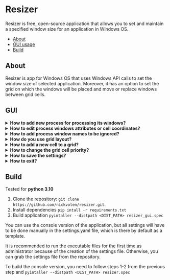 # Resizer

Resizer is free, open-source application that allows you to set and maintain a specified window size for an application in Windows OS.
- [About](#about)
- [GUI usage](#GUI)
- [Build](#build)

## About

Resizer is app for Windows OS that uses Windows API calls to set the window size of selected application. Moreover, it has an option to set the grid on which the windows will be placed and move or replace windows between grid cells.

## GUI

<details>
  <summary><b>How to add new process for processing its windows?</b></summary>
    On the main screen, select a <i>Window settings</i> tab and press 1.<br>
    <img src="assets/add_new_proc_1.png" alt="Add new process screenshot 1"><br>
    After that a window will open in which you need to fill in. The <i>Use coordinates?</i> flag indicates whether all windows of this process should open in the given coordinates or not.<br>
    <img src="assets/add_new_proc_2.png" alt="Add new process screenshot 2"><br>
    After you have filled out this window, <b>make sure</b> to click the <b>Save</b> button or nothing will be saved.
</details>

<details>
  <summary><b>How to edit process windows attributes or cell coordinates?</b></summary>
    To edit the attributes of a process window or coordinates of cell, you must select it from the list. Then double-click on it or click on the <i>Edit</i> button (1 on the screenshot).<br>
    <img src="assets/edit_proc_1.png" alt="Edit process windows attributes screenshot 1"><br>
    After that, a window will open where you can edit attributes of a process window.
</details>

<details>
  <summary><b>How to add process window names to be ignored?</b></summary>
    You can do this when adding new process for processing its windows or editing a selected process windows attributes. To do this, in the window for editing the process window attributes, press on 1.<br>
    <img src="assets/add_exclude_window_1.png" alt="Add exclude windows name screenshot 1"><br>
    This will open a window where you need to enter the <b>exact</b> name of the window you want to ignore.<br>
    <img src="assets/add_exclude_window_2.png" alt="Add exclude windows name  screenshot 2"><br>
    After you have filled out this window, <b>make sure</b> to click the <b>Save</b> button or nothing will be saved. Also, don't forget to save the attributes of the process window.
</details>

<details>
  <summary><b>How do you use grid layout?</b></summary>
    In the program you can set the grid layout for the windows of the processed processes.<br>
    For this, on the main screen, select a <i>Grid settings</i> tab and enable the <i>Use grid?</i> flag. Note that this method has a higher priority than using coordinates in the process window attributes.<br>
    <img src="assets/use_grid_1.png" alt="Use grid screenshot 1"><br>
    After that, you will have an area that shows the cells of the grid.<br>
    <img src="assets/use_grid_2.png" alt="Use grid screenshot 2"><br>
</details>

<details>
  <summary><b>How to add a new cell to a grid?</b></summary>
    When using grid layout, you can add a new cell using the button 1.<br>
    <img src="assets/add_new_cell_1.png" alt="Add new grid cell screenshot 1"><br>
    After that, the window for filling in the cell coordinates will open.<br>
    <img src="assets/add_new_cell_2.png" alt="Add new grid cell screenshot 2"><br>
    Accordingly, the upper left corners of the processed process windows will be located in the entered cell coordinates.
</details>

<details>
  <summary><b>How to change the grid cell priority?</b></summary>
    The process windows are placed in the cell in the order in which they appear in the list. That is, the windows will be placed in cell 1 first, followed by cell 2, and so on.<br>
    <img src="assets/cell_priority_1.png" alt="Cell priority screenshot 1"><br>
    To change the priority of a cell, select it. If you want to increase the priority, press button 1, otherwise press button 2.
    <img src="assets/cell_priority_2.png" alt="Cell priority screenshot 2"><br>
</details>

<details>
  <summary><b>How to save the settings?</b></summary>
    To save the settings, you must select <i>File->Save</i> from the top menu.<br>
    <img src="assets/save_settings_1.png" alt="Save settings screenshot 1"><br>
    After that, a window will open where you will need to specify the locations and file names. The default settings file is named
</details>

<details>
  <summary><b>How to exit?</b></summary>
    The standard program closing logic is overridden to minimize the program. So, to exit the program, you must either select <i>Exit</i> from the minimized application menu or select <i>File->Exit</i> from the top menu when the program is shown.<br>
    <img src="assets/app_exit_1.png" alt="Exit the application when it is shown"><img src="assets/app_exit_2.png" alt="Exit an application when it is minimized">
</details>

## Build

Tested for **python 3.10**

1. Clone the repository: `git clone https://github.com/nickvolen/resizer.git`.
2. Install dependencies `pip intall -r requirements.txt`
3. Build application `pyintaller --distpath <DIST_PATH> resizer_gui.spec`

You can use the console version of the application, but all settings will have to be done manually in the settings.yaml file, which is there by default as a template.

It is recommended to run the executable files for the first time as administrator because of the creation of the settings file. Otherwise, you can grab the settings file from the repository.

To build the console version, you need to follow steps 1-2 from the previous step and `pyintaller --distpath <DIST_PATH> resizer.spec`